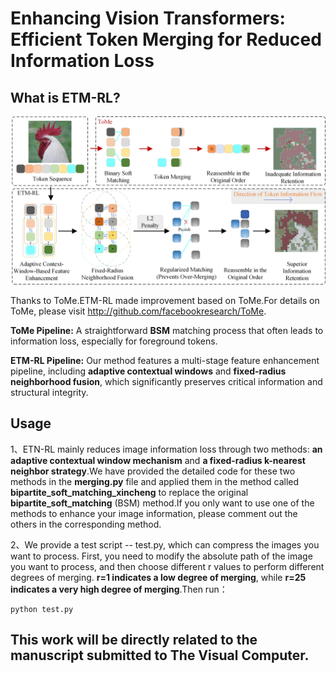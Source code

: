 # Enhancing Vision Transformers: Efficient Token Merging for Reduced Information Loss

## What is ETM-RL?
![ETM-RL Concept Figure](examples/images/concept_figure.jpg)

Thanks to ToMe.ETM-RL made improvement based on ToMe.For details on ToMe, please visit http://github.com/facebookresearch/ToMe. 

**ToMe Pipeline:** A straightforward **BSM** matching process that often leads to information loss, especially for foreground tokens.

**ETM-RL Pipeline:** Our method features a multi-stage feature enhancement pipeline, including **adaptive contextual windows** and **fixed-radius neighborhood fusion**, which significantly preserves critical information and structural integrity.

## Usage

1、ETN-RL mainly reduces image information loss through two methods: **an adaptive contextual window mechanism** and **a fixed-radius k-nearest neighbor strategy**.We have provided the detailed code for these two methods in the **merging.py** file and applied them in the method called **bipartite_soft_matching_xincheng** to replace the original **bipartite_soft_matching** (BSM) method.If you only want to use one of the methods to enhance your image information, please comment out the others in the corresponding method.
 

2、We provide a test script -- test.py, which can compress the images you want to process. First, you need to modify the absolute path of the image you want to process, and then choose different r values to perform different degrees of merging. **r=1 indicates a low degree of merging**, while **r=25 indicates a very high degree of merging**.Then run：
```
python test.py
```

## This work will be directly related to the manuscript submitted to The Visual Computer.
